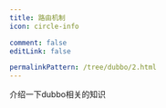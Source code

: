 ```yaml
---
title: 路由机制
icon: circle-info

comment: false
editLink: false

permalinkPattern: /tree/dubbo/2.html
---
```


介绍一下dubbo相关的知识
